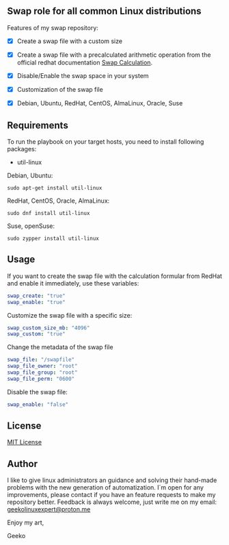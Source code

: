 ## Swap role for all common Linux distributions
Features of my swap repository:
- [x] Create a swap file with a custom size 
- [x] Create a swap file with a precalculated arithmetic operation from the official redhat documentation [Swap Calculation](https://access.redhat.com/documentation/en-us/red_hat_enterprise_linux/7/html/storage_administration_guide/ch-swapspace).
- [x] Disable/Enable the swap space in your system
- [x] Customization of the swap file
- [x] Debian, Ubuntu, RedHat, CentOS, AlmaLinux, Oracle, Suse


## Requirements
To run the playbook on your target hosts, you need to install following packages:
- util-linux

Debian, Ubuntu:

``sudo apt-get install util-linux``

RedHat, CentOS, Oracle, AlmaLinux:

``sudo dnf install util-linux``

Suse, openSuse:

``sudo zypper install util-linux``


  
## Usage
If you want to create the swap file with the calculation formular from RedHat and enable it immediately, use these variables:
```yaml
swap_create: "true"
swap_enable: "true"
```
Customize the swap file with a specific size:
```yaml
swap_custom_size_mb: "4096"
swap_custom: "true"
```

Change the metadata of the swap file
```yaml
swap_file: "/swapfile"
swap_file_owner: "root"
swap_file_group: "root"
swap_file_perm: "0600"
```
Disable the swap file:
```yaml
swap_enable: "false"
```


## License
[MIT License](https://opensource.org/license/MIT)

## Author
I like to give linux administrators an guidance and solving their hand-made problems with the new generation of automatization.
I´m open for any improvements, please contact if you have an feature requests to make my repository better. Feedback is always welcome, just write me 
on my email: geekolinuxexpert@proton.me

Enjoy my art,

Geeko
